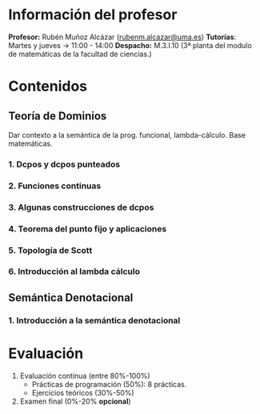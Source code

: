 # Información del profesor
**Profesor:** Rubén Muñoz Alcázar (rubenm.alcazar@uma.es)
**Tutorías**: Martes y jueves -> 11:00 - 14:00
**Despacho:** M.3.I.10 (3ª planta del modulo de matemáticas de la facultad de ciencias.)

# Contenidos
## Teoría de Dominios
Dar contexto a la semántica de la prog. funcional, lambda-cálculo. Base matemáticas.

### 1. Dcpos y dcpos punteados
### 2. Funciones continuas
### 3. Algunas construcciones de dcpos
### 4. Teorema del punto fijo y aplicaciones
### 5. Topología de Scott
### 6. Introducción al lambda cálculo

## Semántica Denotacional
### 1. Introducción a la semántica denotacional

# Evaluación
1. Evaluación continua (entre 80%-100%)
	- Prácticas de programación (50%): 8 prácticas.
	- Ejercicios teóricos (30%-50%)
2. Examen final (0%-20% **opcional**)
